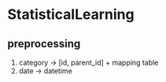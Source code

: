 # StatisticalLearning

## preprocessing
1. category -> [id, parent_id] + mapping table
2. date -> datetime

